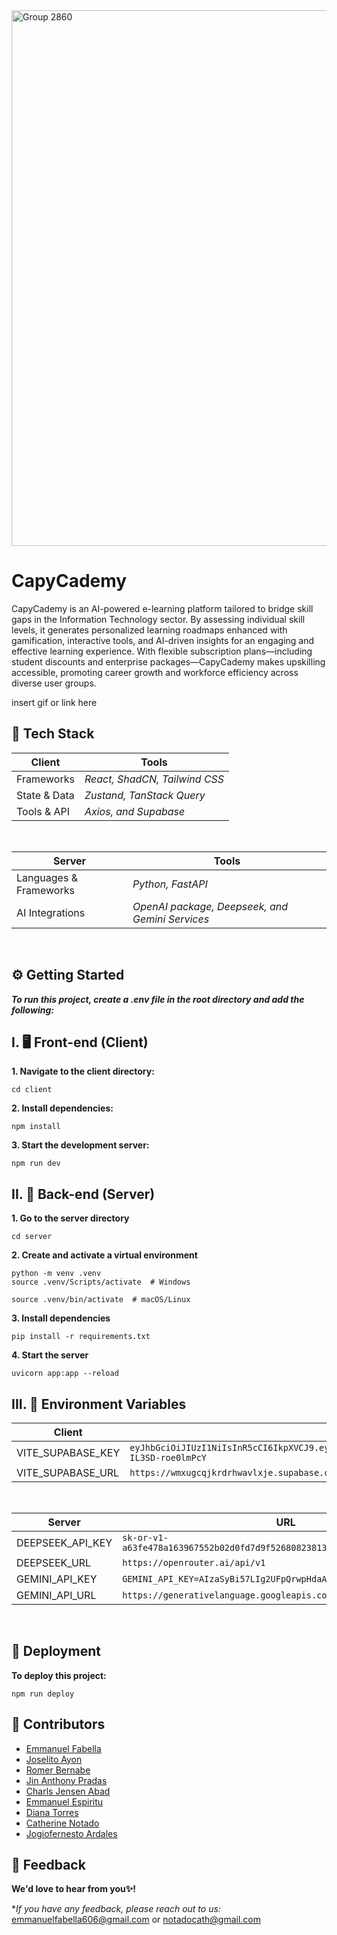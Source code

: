 <img width="857" alt="Group 2860" src="https://github.com/user-attachments/assets/b9467edb-4f69-41d2-bc9a-913ec7d4787d" />

# CapyCademy

CapyCademy is an AI-powered e-learning platform tailored to bridge skill gaps in the Information Technology sector. By assessing individual skill levels, it generates personalized learning roadmaps enhanced with gamification, interactive tools, and AI-driven insights for an engaging and effective learning experience. With flexible subscription plans—including student discounts and enterprise packages—CapyCademy makes upskilling accessible, promoting career growth and workforce efficiency across diverse user groups.

insert gif or link here

## 🧰 Tech Stack

| Client | Tools |
| ------ | ----- |
| Frameworks   | _React, ShadCN, Tailwind CSS_ |
| State & Data | _Zustand, TanStack Query_     |
| Tools & API  | _Axios, and Supabase_         |

<br>

| Server | Tools |
| ------ | ----- |
| Languages & Frameworks   | _Python, FastAPI_ |
| AI Integrations | _OpenAI package, Deepseek, and Gemini Services_ |

<br>

## ⚙️ Getting Started
_**To run this project, create a .env file in the root directory and add the following:**_

## I. 🖥️ Front-end (Client)

**1. Navigate to the client directory:**

```
cd client
```

**2. Install dependencies:**

```
npm install
```

**3. Start the development server:**

```
npm run dev
```

## II. 🤖 Back-end (Server)

**1. Go to the server directory**

```
cd server
```

**2. Create and activate a virtual environment**

```
python -m venv .venv
source .venv/Scripts/activate  # Windows
```

```
source .venv/bin/activate  # macOS/Linux
```

**3. Install dependencies**

```
pip install -r requirements.txt
```

**4. Start the server**

```
uvicorn app:app --reload
```

## III. 🔐 Environment Variables

| Client | URL   |
| ---- | ---- | 
| VITE_SUPABASE_KEY | ```eyJhbGciOiJIUzI1NiIsInR5cCI6IkpXVCJ9.eyJpc3MiOiJzdXBhYmFzZSIsInJlZiI6IndteHVnY3Fqa3Jkcmh3YXZseGplIiwicm9sZSI6ImFub24iLCJpYXQiOjE3NDE5Mzc0NDYsImV4cCI6MjA1NzUxMzQ0Nn0.ut6C9mnpXg9rZxt2yvmB3PWZ_em-IL3SD-roe0lmPcY```|
| VITE_SUPABASE_URL | ```https://wmxugcqjkrdrhwavlxje.supabase.co``` |

<br>

| Server | URL    |
| ------ | --- |  
| DEEPSEEK_API_KEY | ```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``` |
| DEEPSEEK_URL | ```https://openrouter.ai/api/v1``` |
| GEMINI_API_KEY | ```GEMINI_API_KEY=AIzaSyBi57LIg2UFpQrwpHdaAcsVkrlGJrzzNz8``` |
| GEMINI_API_URL | ```https://generativelanguage.googleapis.com/v1beta/openai/```|
<br>

## 🚀 Deployment
**To deploy this project:**

```
npm run deploy
```

## 👥 Contributors

- [Emmanuel Fabella](https://github.com/MasterTraits)
- [Joselito Ayon](https://github.com/Junjuyun)
- [Romer Bernabe](https://github.com/FGHTGH)
- [Jin Anthony Pradas](https://github.com/salierii1)
- [Charls Jensen Abad](https://github.com/rafnamourcesca)
- [Emmanuel Espiritu](https://github.com/EmmesSpirit02)
- [Diana Torres]()
- [Catherine Notado]()
- [Jogiofernesto Ardales]()

## 💬 Feedback
**We'd love to hear from you✨!**


**If you have any feedback, please reach out to us:* emmanuelfabella606@gmail.com or notadocath@gmail.com
